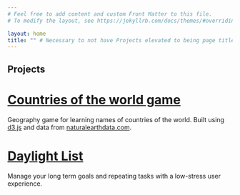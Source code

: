 ```yaml
---
# Feel free to add content and custom Front Matter to this file.
# To modify the layout, see https://jekyllrb.com/docs/themes/#overriding-theme-defaults

layout: home
title: "" # Necessary to not have Projects elevated to being page title.
---
```


## Projects

# [Countries of the world game](https://mishalbishal.github.io/countries-of-the-world-game/)
Geography game for learning names of countries of the world. Built using [d3.js](https://d3js.org/) and data from [naturalearthdata.com](https://www.naturalearthdata.com).

# [Daylight List](https://www.daylightlist.com/)
Manage your long term goals and repeating tasks with a low-stress user experience.